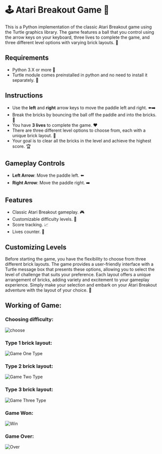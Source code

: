 # 🕹️ Atari Breakout Game 🌟


This is a Python implementation of the classic Atari Breakout game using the Turtle graphics library. The game features a ball that you control using the arrow keys on your keyboard, three lives to complete the game, and three different level options with varying brick layouts. 🐢

## Requirements
- Python 3.X or more 🐍
- Turtle module comes preinstalled in python and no need to install it separately. 🎨

## Instructions

- Use the **left** and **right** arrow keys to move the paddle left and right. ⬅️➡️
- Break the bricks by bouncing the ball off the paddle and into the bricks. 🧱
- You have **3 lives** to complete the game. ❤️
- There are three different level options to choose from, each with a unique brick layout. 🌟
- Your goal is to clear all the bricks in the level and achieve the highest score. 🏆

## Gameplay Controls

- **Left Arrow**: Move the paddle left. ⬅️
- **Right Arrow**: Move the paddle right. ➡️

## Features

- Classic Atari Breakout gameplay. 🎮
- Customizable difficulty levels. 🔧
- Score tracking. 📈
- Lives counter. 💖

## Customizing Levels

Before starting the game, you have the flexibility to choose from three different brick layouts. The game provides a user-friendly interface with a Turtle message box that presents these options, allowing you to select the level of challenge that suits your preference. Each layout offers a unique arrangement of bricks, adding variety and excitement to your gameplay experience. Simply make your selection and embark on your Atari Breakout adventure with the layout of your choice. 🌟

## Working of Game:

### Choosing difficulty:
![choose](readme_pics/difficulty.png)
### Type 1 brick layout:
![Game One Type](readme_pics/option1.png)
### Type 2 brick layout:
![Game Two Type](readme_pics/option2.png)
### Type 3 brick layout:
![Game Three Type](readme_pics/option3.png)
### Game Won:
![Win](readme_pics/win.png)
### Game Over:
![Over](readme_pics/gameover.png)
